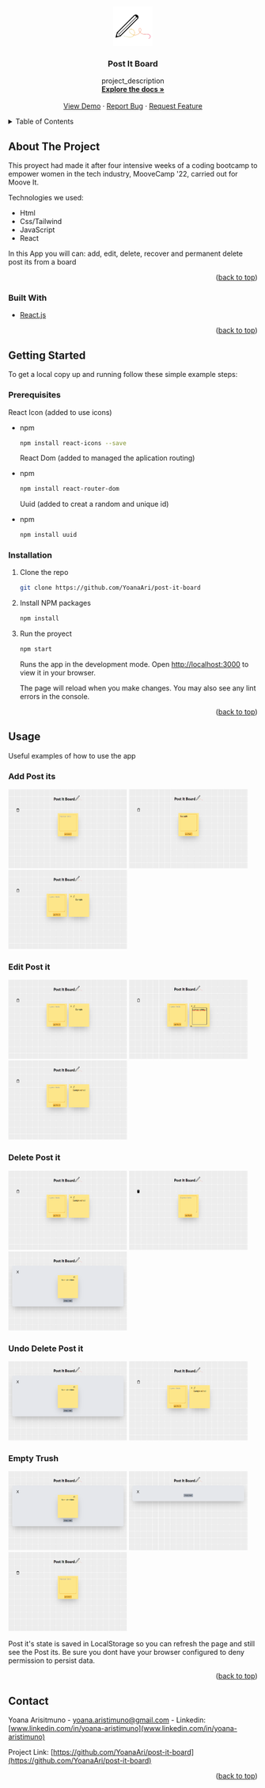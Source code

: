 <!-- PROJECT LOGO -->
<br />
<div align="center">
  <a href="https://github.com/YoanaAri/post-it-board">
    <img src="src/img/logo.png" alt="Logo" width="80" height="80">
  </a>

<h3 align="center">Post It Board</h3>

  <p align="center">
    project_description
    <br />
    <a href="https://github.com/YoanaAri/post-it-board"><strong>Explore the docs »</strong></a>
    <br />
    <br />
    <a href="https://github.com/YoanaAri/post-it-board">View Demo</a>
    ·
    <a href="https://github.com/YoanaAri/post-it-board/issues">Report Bug</a>
    ·
    <a href="https://github.com/YoanaAri/post-it-board/issues">Request Feature</a>
  </p>
</div>

<!-- TABLE OF CONTENTS -->
<details>
  <summary>Table of Contents</summary>
  <ol>
    <li>
      <a href="#about-the-project">About The Project</a>
      <ul>
        <li><a href="#built-with">Built With</a></li>
      </ul>
    </li>
    <li>
      <a href="#getting-started">Getting Started</a>
      <ul>
        <li><a href="#prerequisites">Prerequisites</a></li>
        <li><a href="#installation">Installation</a></li>
      </ul>
    </li>
    <li><a href="#usage">Usage</a></li>
    <li><a href="#contact">Contact</a></li>
  </ol>
</details>

<!-- ABOUT THE PROJECT -->

## About The Project

This proyect had made it after four intensive weeks of a coding bootcamp to empower women in the tech industry, MooveCamp '22, carried out for Moove It.

Technologies we used:

<ul>
  <li>Html</li>
  <li>Css/Tailwind</li>
  <li>JavaScript</li>
  <li>React</li>
</ul>

In this App you will can: add, edit, delete, recover and permanent delete post its from a board

<p align="right">(<a href="#top">back to top</a>)</p>

### Built With

- [React.js](https://reactjs.org/)

<p align="right">(<a href="#top">back to top</a>)</p>

<!-- GETTING STARTED -->

## Getting Started

To get a local copy up and running follow these simple example steps:

### Prerequisites

React Icon (added to use icons)

- npm

  ```sh
  npm install react-icons --save
  ```

  React Dom (added to managed the aplication routing)

- npm

  ```sh
  npm install react-router-dom
  ```

  Uuid (added to creat a random and unique id)

- npm
  ```sh
  npm install uuid
  ```

### Installation

1.  Clone the repo

    ````sh
    git clone https://github.com/YoanaAri/post-it-board
    ````

2. Install NPM packages

    ```sh
    npm install
    ````

3. Run the proyect

   ```sh
   npm start
   ```

   Runs the app in the development mode.
   Open [http://localhost:3000](http://localhost:3000) to view it in your browser.

   The page will reload when you make changes.
   You may also see any lint errors in the console.

<p align="right">(<a href="#top">back to top</a>)</p>

<!-- USAGE EXAMPLES -->

## Usage

Useful examples of how to use the app

### Add Post its

<img src="src/img/examples/emptyHome.PNG" alt="add Post it example" width="240" height="160">

<img src="src/img/examples/addingFirstPostit.PNG" alt="add Post it example" width="240" height="160">

<img src="src/img/examples/firstPostit.PNG" alt="add Post it example" width="240" height="160">

### Edit Post it

<img src="src/img/examples/firstPostit.PNG" alt="edit Post it example" width="240" height="160">

<img src="src/img/examples/editingExample.PNG" alt="edit Post it example" width="240" height="160">

<img src="src/img/examples/editedExample.PNG" alt="edit Post it example" width="240" height="160">

### Delete Post it

<img src="src/img/examples/editedExample.PNG" alt="delete Post it example" width="240" height="160">

<img src="src/img/examples/binWithPostits.PNG" alt="delete Post it example" width="240" height="160">

<img src="src/img/examples/deletedPostit.PNG" alt="delete Post it example" width="240" height="160">

### Undo Delete Post it

<img src="src/img/examples/deletedPostit.PNG" alt="undo delete Post it example" width="240" height="160">

<img src="src/img/examples/editedExample.PNG" alt="undo delete Post it example" width="240" height="160">

### Empty Trush

<img src="src/img/examples/deletedPostit.PNG" alt="empty trush example" width="240" height="160">

<img src="src/img/examples/emptyBin.PNG" alt="empty trush example" width="240" height="160">

<img src="src/img/examples/emptyHome.PNG" alt="empty trush example" width="240" height="160">

Post it's state is saved in LocalStorage so you can refresh the page and still see the Post its. Be sure you dont have your browser configured to deny permission to persist data.

<p align="right">(<a href="#top">back to top</a>)</p>

<!-- CONTACT -->

## Contact

Yoana Arisitmuno - yoana.aristimuno@gmail.com - Linkedin: [www.linkedin.com/in/yoana-aristimuno](www.linkedin.com/in/yoana-aristimuno)

Project Link: [https://github.com/YoanaAri/post-it-board](https://github.com/YoanaAri/post-it-board)

<p align="right">(<a href="#top">back to top</a>)</p>
